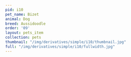 ```yaml
---
pid: i10
pet_name: Bizet
animal: Dog
breed: Aussidoodle
order: '09'
layout: pets_item
collection: pets
thumbnail: "/img/derivatives/simple/i10/thumbnail.jpg"
full: "/img/derivatives/simple/i10/fullwidth.jpg"
---
```

